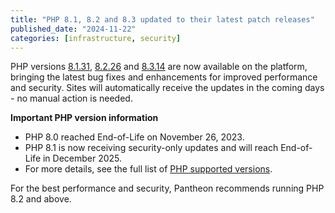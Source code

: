 ```yaml
---
title: "PHP 8.1, 8.2 and 8.3 updated to their latest patch releases"
published_date: "2024-11-22"
categories: [infrastructure, security]
---
```

PHP versions [8.1.31](https://www.php.net/ChangeLog-8.php#8.1.31), [8.2.26](https://www.php.net/ChangeLog-8.php#8.2.26) and [8.3.14](https://www.php.net/ChangeLog-8.php#8.3.14) are now available on the platform, bringing the latest bug fixes and enhancements for improved performance and security. Sites will automatically receive the updates in the coming days - no manual action is needed.

**Important PHP version information**

* PHP 8.0 reached End-of-Life on November 26, 2023.
* PHP 8.1 is now receiving security-only updates and will reach End-of-Life in December 2025. 
* For more details, see the full list of [PHP supported versions](https://www.php.net/supported-versions.php).

For the best performance and security, Pantheon recommends running PHP 8.2 and above.
